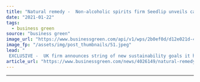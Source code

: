 ```yaml
---
title: "Natural remedy -  Non-alcoholic spirits firm Seedlip unveils carbon neutral plan"
date: "2021-01-22"
tags: 
  - business green
source: "business green"
image_url: "https://www.businessgreen.com/api/v1/wps/2b0ef0d/d12e021d-46d8-406b-af8a-d0f43ff2cd74/9/sh03-Spice-Ginger-Ale-UK-GrapefruitHalf-088-lowres-edited-version-1-185x114.jpeg"
image_fp: "/assets/img/post_thumbnails/51.jpeg"
lead: "
 EXCLUSIVE -  UK firm announces string of new sustainability goals it hopes will help consumers connect with nature ..."
article_url: "https://www.businessgreen.com/news/4026149/natural-remedy-alcoholic-spirits-firm-seedlip-unveils-carbon-neutral-plan"
---
```


---
